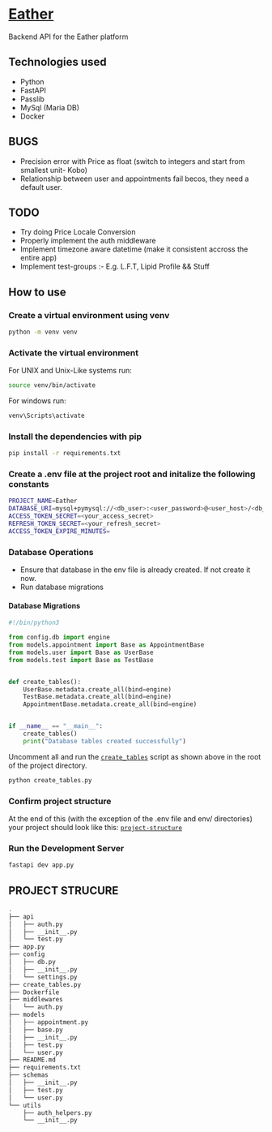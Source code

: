 # [Eather](https://eather-iota.vercel.app)

Backend API for the Eather platform

## Technologies used

- Python
- FastAPI
- Passlib
- MySql (Maria DB)
- Docker

## BUGS

- Precision error with Price as float (switch to integers and start from smallest unit- Kobo)
- Relationship between user and appointments fail becos, they need a default user.

## TODO

- Try doing Price Locale Conversion
- Properly implement the auth middleware
- Implement timezone aware datetime (make it consistent accross the entire app)
- Implement test-groups :- E.g. L.F.T, Lipid Profile && Stuff

## How to use

### Create a virtual environment using venv

```sh
python -m venv venv
```

### Activate the virtual environment

For UNIX and Unix-Like systems run:

```sh
source venv/bin/activate
```

For windows run:

```sh
venv\Scripts\activate
```

### Install the dependencies with pip

```sh
pip install -r requirements.txt
```

### Create a .env file at the project root and initalize the following constants

```sh
PROJECT_NAME=Eather
DATABASE_URI=mysql+pymysql://<db_user>:<user_password>@<user_host>/<db_name>
ACCESS_TOKEN_SECRET=<your_access_secret>
REFRESH_TOKEN_SECRET=<your_refresh_secret>
ACCESS_TOKEN_EXPIRE_MINUTES=
```

### Database Operations

- Ensure that database in the env file is already created. If not create it now.
- Run database migrations

#### Database Migrations

```py
#!/bin/python3

from config.db import engine
from models.appointment import Base as AppointmentBase
from models.user import Base as UserBase
from models.test import Base as TestBase


def create_tables():
    UserBase.metadata.create_all(bind=engine)
    TestBase.metadata.create_all(bind=engine)
    AppointmentBase.metadata.create_all(bind=engine)


if __name__ == "__main__":
    create_tables()
    print("Database tables created successfully")

```

Uncomment all and run the [`create_tables`](#database-migrations) script as shown above in the root of the project directory.

```sh
python create_tables.py
```

### Confirm project structure

At the end of this (with the exception of the .env file and env/ directories) your project should look like this: [`project-structure`](#project-strucure)

### Run the Development Server

```sh
fastapi dev app.py
```

## PROJECT STRUCURE

```sh
.
├── api
│   ├── auth.py
│   ├── __init__.py
│   └── test.py
├── app.py
├── config
│   ├── db.py
│   ├── __init__.py
│   └── settings.py
├── create_tables.py
├── Dockerfile
├── middlewares
│   └── auth.py
├── models
│   ├── appointment.py
│   ├── base.py
│   ├── __init__.py
│   ├── test.py
│   └── user.py
├── README.md
├── requirements.txt
├── schemas
│   ├── __init__.py
│   ├── test.py
│   └── user.py
└── utils
    ├── auth_helpers.py
    └── __init__.py

```
